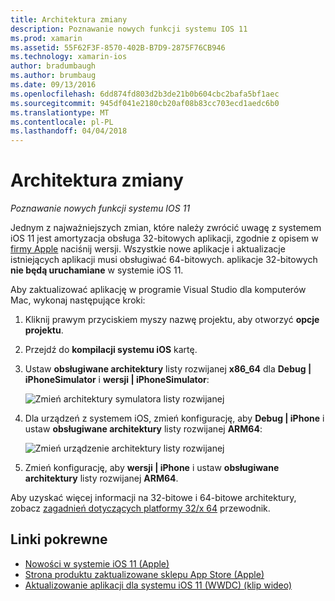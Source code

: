 ```yaml
---
title: Architektura zmiany
description: Poznawanie nowych funkcji systemu IOS 11
ms.prod: xamarin
ms.assetid: 55F62F3F-8570-402B-B7D9-2875F76CB946
ms.technology: xamarin-ios
author: bradumbaugh
ms.author: brumbaug
ms.date: 09/13/2016
ms.openlocfilehash: 6dd874fd803d2b3de21b0b604cbc2bafa5bf1aec
ms.sourcegitcommit: 945df041e2180cb20af08b83cc703ecd1aedc6b0
ms.translationtype: MT
ms.contentlocale: pl-PL
ms.lasthandoff: 04/04/2018
---
```

# <a name="architecture-changes"></a>Architektura zmiany

_Poznawanie nowych funkcji systemu IOS 11_

Jednym z najważniejszych zmian, które należy zwrócić uwagę z systemem iOS 11 jest amortyzacja obsługa 32-bitowych aplikacji, zgodnie z opisem w [firmy Apple](https://developer.apple.com/news/?id=06282017b) naciśnij wersji. Wszystkie nowe aplikacje i aktualizacje istniejących aplikacji musi obsługiwać 64-bitowych. aplikacje 32-bitowych **nie będą uruchamiane** w systemie iOS 11.

Aby zaktualizować aplikację w programie Visual Studio dla komputerów Mac, wykonaj następujące kroki:

1. Kliknij prawym przyciskiem myszy nazwę projektu, aby otworzyć **opcje projektu**.
2. Przejdź do **kompilacji systemu iOS** kartę.
3. Ustaw **obsługiwane architektury** listy rozwijanej **x86_64** dla **Debug | iPhoneSimulator** i **wersji | iPhoneSimulator**:

    ![Zmień architektury symulatora listy rozwijanej](architecture-changes-images/image1.png)

4. Dla urządzeń z systemem iOS, zmień konfigurację, aby **Debug | iPhone** i ustaw **obsługiwane architektury** listy rozwijanej **ARM64**:

    ![Zmień urządzenie architektury listy rozwijanej](architecture-changes-images/image2.png)

5. Zmień konfigurację, aby **wersji | iPhone** i ustaw **obsługiwane architektury** listy rozwijanej **ARM64**.

Aby uzyskać więcej informacji na 32-bitowe i 64-bitowe architektury, zobacz [zagadnień dotyczących platformy 32/x 64](~/cross-platform/macios/32-and-64/index.md#ios) przewodnik.

## <a name="related-links"></a>Linki pokrewne

- [Nowości w systemie iOS 11 (Apple)](https://developer.apple.com/ios/)
- [Strona produktu zaktualizowane sklepu App Store (Apple)](https://developer.apple.com/app-store/product-page/)
- [Aktualizowanie aplikacji dla systemu iOS 11 (WWDC) (klip wideo)](https://developer.apple.com/videos/play/wwdc2017/204/)
